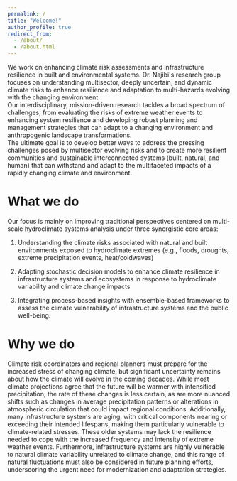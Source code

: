 ```yaml
---
permalink: /
title: "Welcome!"
author_profile: true
redirect_from: 
  - /about/
  - /about.html
---
```


We work on enhancing climate risk assessments and infrastructure resilience in built and environmental systems. Dr. Najibi's research group focuses on understanding multisector, deeply uncertain, and dynamic climate risks to enhance resilience and adaptation to multi-hazards evolving with the changing environment.<br/>
Our interdisciplinary, mission-driven research tackles a broad spectrum of challenges, from evaluating the risks of extreme weather events to enhancing system resilience and developing robust planning and management strategies that can adapt to a changing environment and anthropogenic landscape transformations.<br/>
The ultimate goal is to develop better ways to address the pressing challenges posed by multisector evolving risks and to create more resilient communities and sustainable interconnected systems (built, natural, and human) that can withstand and adapt to the multifaceted impacts of a rapidly changing climate and environment.

What we do
======
Our focus is mainly on improving traditional perspectives centered on multi-scale hydroclimate systems analysis under three synergistic core areas:

1) Understanding the climate risks associated with natural and built environments exposed to hydroclimate extremes (e.g., floods, droughts, extreme precipitation events, heat/coldwaves)

2) Adapting stochastic decision models to enhance climate resilience in infrastructure systems and ecosystems in response to hydroclimate variability and climate change impacts

3) Integrating process-based insights with ensemble-based frameworks to assess the climate vulnerability of infrastructure systems and the public well-being.

Why we do
======
Climate risk coordinators and regional planners must prepare for the increased stress of changing climate, but significant uncertainty remains about how the climate will evolve in the coming decades. While most climate projections agree that the future will be warmer with intensified precipitation, the rate of these changes is less certain, as are more nuanced shifts such as changes in average precipitation patterns or alterations in atmospheric circulation that could impact regional conditions. Additionally, many infrastructure systems are aging, with critical components nearing or exceeding their intended lifespans, making them particularly vulnerable to climate-related stresses. These older systems may lack the resilience needed to cope with the increased frequency and intensity of extreme weather events. Furthermore, infrastructure systems are highly vulnerable to natural climate variability unrelated to climate change, and this range of natural fluctuations must also be considered in future planning efforts, underscoring the urgent need for modernization and adaptation strategies.
